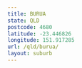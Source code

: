 ```yaml
---
title: BURUA
state: QLD
postcode: 4680
latitude: -23.446826
longitude: 151.917285
url: /qld/burua/
layout: suburb
---
```

